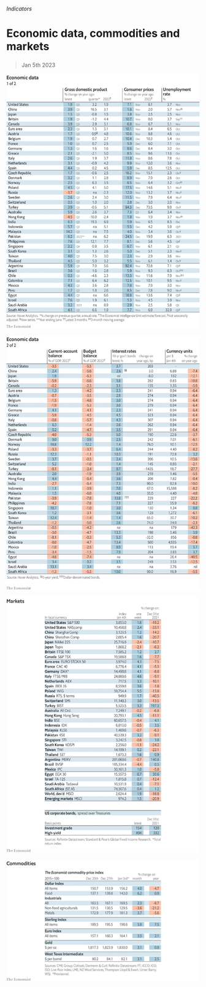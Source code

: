 ###### Indicators

# Economic data, commodities and markets 

#####  

> Jan 5th 2023 

![image](images/20230107_INT101.png) 


![image](images/20230107_INT102.png) 


![image](images/20230107_INT201.png) 


![image](images/20230107_INT401.png) 



